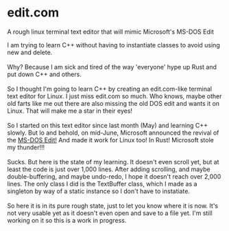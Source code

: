 # edit.com
A rough linux terminal text editor that will mimic Microsoft's MS-DOS Edit

I am trying to learn C++ without having to instantiate classes to avoid using new and delete.\
\
Why? Because I am sick and tired of the way 'everyone' hype up Rust and put down C++ and others.\
\
So I thought I'm going to learn C++ by creating an edit.com-like terminal text editor for Linux. I just miss edit.com so much. Who knows, maybe other old farts like me out there are also missing the old DOS edit and wants it on Linux. That will make me a star in their eyes!\
\
So I started on this text editor since last month (May) and learning C++ slowly. But lo and behold, on mid-June, Microsoft announced the revival of the [MS-DOS Edit!](https://github.com/microsoft/edit) And made it work for Linux too! In Rust! Microsoft stole my thunder!!!\
\
Sucks. But here is the state of my learning. It doesn't even scroll yet, but at least the code is just over 1,000 lines. After adding scrolling, and maybe double-buffering, and maybe undo-redo, I hope it doesn't reach over 2,000 lines. The only class I did is the TextBuffer class, which I made as a singleton by way of a static instance so I don't have to instatiate.\
\
So here it is in its pure rough state, just to let you know where it is now. It's not very usable yet as it doesn't even open and save to a file yet. I'm still working on it so this is a work in progress.
